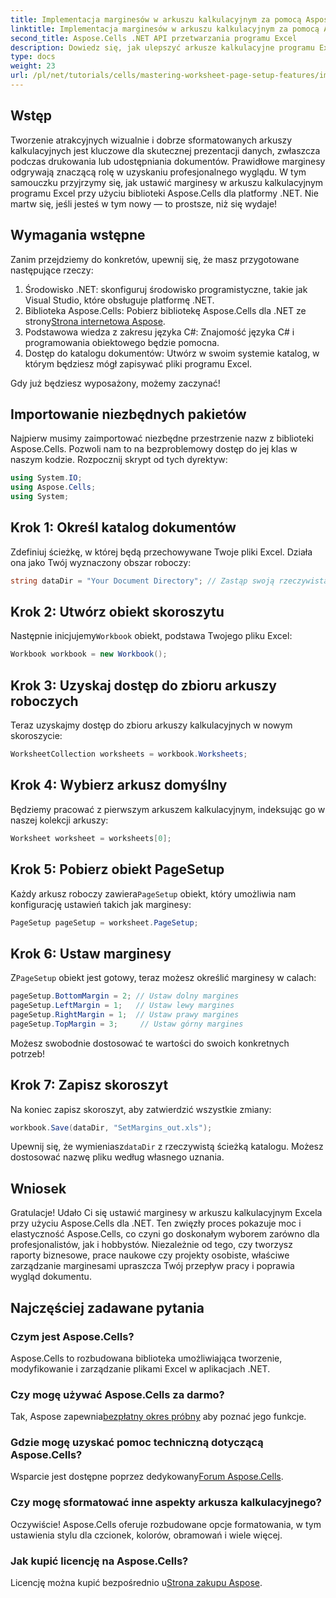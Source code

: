 ```yaml
---
title: Implementacja marginesów w arkuszu kalkulacyjnym za pomocą Aspose.Cells
linktitle: Implementacja marginesów w arkuszu kalkulacyjnym za pomocą Aspose.Cells
second_title: Aspose.Cells .NET API przetwarzania programu Excel
description: Dowiedz się, jak ulepszyć arkusze kalkulacyjne programu Excel, ustawiając marginesy za pomocą biblioteki Aspose.Cells dla .NET. Ten samouczek krok po kroku upraszcza proces, dzięki czemu prezentacja danych wygląda profesjonalnie i dopracowanie.
type: docs
weight: 23
url: /pl/net/tutorials/cells/mastering-worksheet-page-setup-features/implement-margins-in-worksheet/
---
```

## Wstęp

Tworzenie atrakcyjnych wizualnie i dobrze sformatowanych arkuszy kalkulacyjnych jest kluczowe dla skutecznej prezentacji danych, zwłaszcza podczas drukowania lub udostępniania dokumentów. Prawidłowe marginesy odgrywają znaczącą rolę w uzyskaniu profesjonalnego wyglądu. W tym samouczku przyjrzymy się, jak ustawić marginesy w arkuszu kalkulacyjnym programu Excel przy użyciu biblioteki Aspose.Cells dla platformy .NET. Nie martw się, jeśli jesteś w tym nowy — to prostsze, niż się wydaje!

## Wymagania wstępne

Zanim przejdziemy do konkretów, upewnij się, że masz przygotowane następujące rzeczy:

1. Środowisko .NET: skonfiguruj środowisko programistyczne, takie jak Visual Studio, które obsługuje platformę .NET.
2.  Biblioteka Aspose.Cells: Pobierz bibliotekę Aspose.Cells dla .NET ze strony[Strona internetowa Aspose](https://releases.aspose.com/cells/net/).
3. Podstawowa wiedza z zakresu języka C#: Znajomość języka C# i programowania obiektowego będzie pomocna.
4. Dostęp do katalogu dokumentów: Utwórz w swoim systemie katalog, w którym będziesz mógł zapisywać pliki programu Excel.

Gdy już będziesz wyposażony, możemy zaczynać!

## Importowanie niezbędnych pakietów

Najpierw musimy zaimportować niezbędne przestrzenie nazw z biblioteki Aspose.Cells. Pozwoli nam to na bezproblemowy dostęp do jej klas w naszym kodzie. Rozpocznij skrypt od tych dyrektyw:

```csharp
using System.IO;
using Aspose.Cells;
using System;
```

## Krok 1: Określ katalog dokumentów

Zdefiniuj ścieżkę, w której będą przechowywane Twoje pliki Excel. Działa ona jako Twój wyznaczony obszar roboczy:

```csharp
string dataDir = "Your Document Directory"; // Zastąp swoją rzeczywistą ścieżką
```

## Krok 2: Utwórz obiekt skoroszytu

 Następnie inicjujemy`Workbook` obiekt, podstawa Twojego pliku Excel:

```csharp
Workbook workbook = new Workbook();
```

## Krok 3: Uzyskaj dostęp do zbioru arkuszy roboczych

Teraz uzyskajmy dostęp do zbioru arkuszy kalkulacyjnych w nowym skoroszycie:

```csharp
WorksheetCollection worksheets = workbook.Worksheets;
```

## Krok 4: Wybierz arkusz domyślny

Będziemy pracować z pierwszym arkuszem kalkulacyjnym, indeksując go w naszej kolekcji arkuszy:

```csharp
Worksheet worksheet = worksheets[0];
```

## Krok 5: Pobierz obiekt PageSetup

 Każdy arkusz roboczy zawiera`PageSetup` obiekt, który umożliwia nam konfigurację ustawień takich jak marginesy:

```csharp
PageSetup pageSetup = worksheet.PageSetup;
```

## Krok 6: Ustaw marginesy

 Z`PageSetup` obiekt jest gotowy, teraz możesz określić marginesy w calach:

```csharp
pageSetup.BottomMargin = 2; // Ustaw dolny margines
pageSetup.LeftMargin = 1;   // Ustaw lewy margines
pageSetup.RightMargin = 1;  // Ustaw prawy margines
pageSetup.TopMargin = 3;     // Ustaw górny margines
```

Możesz swobodnie dostosować te wartości do swoich konkretnych potrzeb!

## Krok 7: Zapisz skoroszyt

Na koniec zapisz skoroszyt, aby zatwierdzić wszystkie zmiany:

```csharp
workbook.Save(dataDir, "SetMargins_out.xls");
```

 Upewnij się, że wymieniasz`dataDir` z rzeczywistą ścieżką katalogu. Możesz dostosować nazwę pliku według własnego uznania.

## Wniosek

Gratulacje! Udało Ci się ustawić marginesy w arkuszu kalkulacyjnym Excela przy użyciu Aspose.Cells dla .NET. Ten zwięzły proces pokazuje moc i elastyczność Aspose.Cells, co czyni go doskonałym wyborem zarówno dla profesjonalistów, jak i hobbystów. Niezależnie od tego, czy tworzysz raporty biznesowe, prace naukowe czy projekty osobiste, właściwe zarządzanie marginesami upraszcza Twój przepływ pracy i poprawia wygląd dokumentu.

## Najczęściej zadawane pytania

### Czym jest Aspose.Cells?  
Aspose.Cells to rozbudowana biblioteka umożliwiająca tworzenie, modyfikowanie i zarządzanie plikami Excel w aplikacjach .NET.

### Czy mogę używać Aspose.Cells za darmo?  
 Tak, Aspose zapewnia[bezpłatny okres próbny](https://releases.aspose.com/) aby poznać jego funkcje.

### Gdzie mogę uzyskać pomoc techniczną dotyczącą Aspose.Cells?  
 Wsparcie jest dostępne poprzez dedykowany[Forum Aspose.Cells](https://forum.aspose.com/c/cells/9).

### Czy mogę sformatować inne aspekty arkusza kalkulacyjnego?  
Oczywiście! Aspose.Cells oferuje rozbudowane opcje formatowania, w tym ustawienia stylu dla czcionek, kolorów, obramowań i wiele więcej.

### Jak kupić licencję na Aspose.Cells?  
 Licencję można kupić bezpośrednio u[Strona zakupu Aspose](https://purchase.aspose.com/buy).